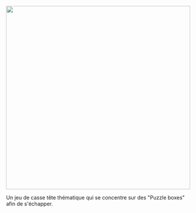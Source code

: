 <img src="medias/Logo.jpg" style="width: 500px;"></img>

Un jeu de casse tête thématique qui se concentre sur des "Puzzle boxes" afin de s'échapper.


